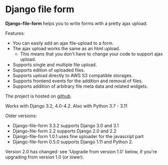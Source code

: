 # Django file form

**Django-file-form** helps you to write forms with a pretty ajax upload.

Features:

- You can easily add an ajax file-upload to a form.
- The ajax upload works the same as an html upload.
  - This means that you don't have to change your code to support ajax upload.
- Supports single and multiple file upload.
- Supports edition of uploaded files.
- Supports upload directly to AWS S3 compatible storages.
- Supports frontend events for the addition and removal of files.
- Supports addition of arbitrary file meta data and related widgets.

The project is hosted on [github](https://github.com/mbraak/django-file-form).

Works with Django 3.2, 4.0-4.2. Also with Python 3.7 - 3.11

Older versions:

- Django-file-form 3.3.2 supports Django 3.0 and 3.1
- Django-file-form 2.2 supports Django 2.0 and 2.2
- Django-file-form 1.0.1 uses fine uploader for the javascript part
- Django-file-form 0.5.0 supports Django 1.11 and Python 2.

Version 2.0 has changed: see 'Upgrade from version 1.0' below, if you're upgrading from version 1.0 (or lower).
